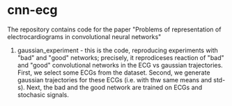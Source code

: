 # cnn-ecg
The repository contains code for the paper "Problems of representation of electrocardiograms in convolutional neural networks"
 
1) gaussian_experiment - this is the code, reproducing experiments with "bad" and "good" networks; precisely, it reprodiceses reaction of "bad" and "good" convolutional networks in the ECG vs gaussian trajectories. First, we select some ECGs from the dataset. Second, we generate gaussian trajectories for these ECGs (i.e. with thw same means and std-s). Next, the bad and the good network are trained on ECGs and stochasic signals. 
